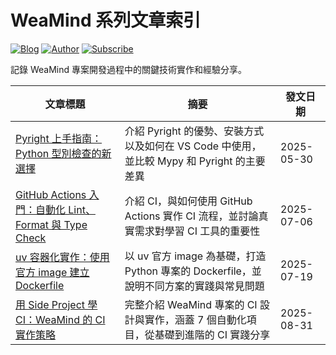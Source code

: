 # WeaMind 系列文章索引

[![Blog](https://img.shields.io/badge/Blog-Code%20and%20Me-forestgreen)](https://blog.kyomind.tw)
[![Author](https://img.shields.io/badge/Author-Kyo%20Huang-blue)](https://blog.kyomind.tw/about)
[![Subscribe](https://img.shields.io/badge/Subscribe-%20Email-forestgreen?style=flat&logo=gmail)](https://blog.kyomind.tw/subscribe/)

記錄 WeaMind 專案開發過程中的關鍵技術實作和經驗分享。

| 文章標題                                                                                          | 摘要                                                                                      | 發文日期   |
| ------------------------------------------------------------------------------------------------- | ----------------------------------------------------------------------------------------- | ---------- |
| [Pyright 上手指南：Python 型別檢查的新選擇](https://blog.kyomind.tw/pyright/)                     | 介紹 Pyright 的優勢、安裝方式以及如何在 VS Code 中使用，並比較 Mypy 和 Pyright 的主要差異 | 2025-05-30 |
| [GitHub Actions 入門：自動化 Lint、Format 與 Type Check](https://blog.kyomind.tw/github-actions/) | 介紹 CI，與如何使用 GitHub Actions 實作 CI 流程，並討論真實需求對學習 CI 工具的重要性     | 2025-07-06 |
| [uv 容器化實作：使用官方 image 建立 Dockerfile](https://blog.kyomind.tw/uv-dockerfile/)           | 以 uv 官方 image 為基礎，打造 Python 專案的 Dockerfile，並說明不同方案的實踐與常見問題    | 2025-07-19 |
| [用 Side Project 學 CI：WeaMind 的 CI 實作策略](https://blog.kyomind.tw/weamind-ci/)              | 完整介紹 WeaMind 專案的 CI 設計與實作，涵蓋 7 個自動化項目，從基礎到進階的 CI 實踐分享    | 2025-08-31 |
